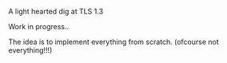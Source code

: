 A light hearted dig at TLS 1.3


Work in progress..

The idea is to implement everything from scratch. (ofcourse not everything!!!) 
